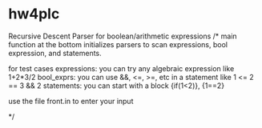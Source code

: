 # hw4plc
Recursive Descent Parser for boolean/arithmetic expressions 
/*
main function at the bottom initializes parsers to scan expressions, bool expression, and statements. 

for test cases 
expressions: you can try any algebraic expression like 1+2*3/2
bool_exprs: you can use &&, <=, >=, etc in a statement like 1 <= 2 == 3 && 2
statements: you can start with a block {if(1<2)}, {1==2}

use the file front.in to enter your input

*/
